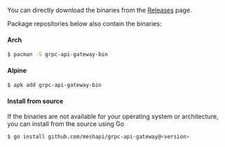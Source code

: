 You can directly download the binaries from the [Releases](https://github.com/meshapi/grpc-api-gateway/releases) page.

Package repositories below also contain the binaries:

#### Arch

```sh
$ pacman -S grpc-api-gateway-bin
```

#### Alpine

```sh
$ apk add grpc-api-gateway-bin
```

#### Install from source

If the binaries are not available for your operating system or architecture,
you can install from the source using Go

```sh
$ go install github.com/meshapi/grpc-api-gateway@<version>
```
